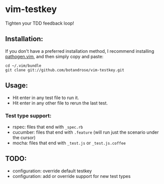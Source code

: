 # vim-testkey

Tighten your TDD feedback loop!

## Installation:

If you don't have a preferred installation method, I recommend
installing [pathogen.vim](https://github.com/tpope/vim-pathogen), and
then simply copy and paste:

    cd ~/.vim/bundle
    git clone git://github.com/botandrose/vim-testkey.git

## Usage:

* Hit enter in any test file to run it.
* Hit enter in any other file to rerun the last test.

### Test type support:

* rspec: files that end with `_spec.rb`
* cucumber: files that end with `.feature` (will run just the scenario under the cursor)
* mocha: files that end with `_test.js` or `_test.js.coffee`

## TODO:

* configuration: override default testkey
* configuration: add or override support for new test types


